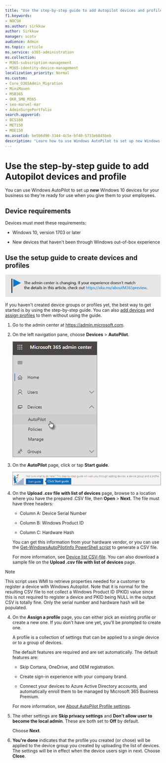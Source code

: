 ```yaml
---
title: "Use the step-by-step guide to add Autopilot devices and profile"
f1.keywords:
- NOCSH
ms.author: sirkkuw
author: Sirkkuw
manager: scotv
audience: Admin
ms.topic: article
ms.service: o365-administration
ms.collection: 
- M365-subscription-management 
- M365-identity-device-management
localization_priority: Normal
ms.custom:
- Core_O365Admin_Migration
- MiniMaven
- MSB365
- OKR_SMB_M365
- seo-marvel-mar
- AdminSurgePortfolio
search.appverid:
- BCS160
- MET150
- MOE150
ms.assetid: be5b6d90-3344-4c5e-bf40-5733eb845beb
description: "Learn how to use Windows AutoPilot to set up new Windows 10 devices for your business so they're ready for employee use."
---
```


# Use the step-by-step guide to add Autopilot devices and profile

You can use Windows AutoPilot to set up **new** Windows 10 devices for your business so they're ready for use when you give them to your employees.
  
## Device requirements

Devices must meet these requirements:
  
- Windows 10, version 1703 or later
    
- New devices that haven't been through Windows out-of-box experience
    
## Use the setup guide to create devices and profiles

[![Label to let you know the admin center is changing and you can find more details at aka.ms/aboutM365preview.](../media/m365admincenterchanging.png)](https://docs.microsoft.com/office365/admin/microsoft-365-admin-center-preview)

If you haven't created device groups or profiles yet, the best way to get started is by using the step-by-step guide. You can also [add devices](create-and-edit-autopilot-devices.md) and [assign profiles](create-and-edit-autopilot-profiles.md) to them without using the guide. 
  
1. Go to the admin center at <a href="https://go.microsoft.com/fwlink/p/?linkid=837890" target="_blank">https://admin.microsoft.com</a>.

2. On the left navigation pane, choose **Devices** \> **AutoPilot**.

    ![In the admin center, choose devices and then AutoPilot.](../media/AutoPilot.png)
  
2. On the **AutoPilot** page, click or tap **Start guide**.
    
    ![Click Start guide for step-by-step instructions for Autopilot.](../media/31662655-d1e6-437d-87ea-c0dec5da56f7.png)
  
3. On the **Upload .csv file with list of devices** page, browse to a location where you have the prepared .CSV file, then **Open** \> **Next**. The file must have three headers:
    
    - Column A: Device Serial Number
    
    - Column B: Windows Product ID
    
    - Column C: Hardware Hash
    
    You can get this information from your hardware vendor, or you can use the [Get-WindowsAutoPilotInfo PowerShell script](https://www.powershellgallery.com/packages/Get-WindowsAutoPilotInfo) to generate a CSV file. 
    
    For more information, see [Device list CSV-file](https://docs.microsoft.com/microsoft-365/admin/misc/device-list). You can also download a sample file on the **Upload .csv file with list of devices** page. 
    
> [!NOTE]
> This script uses WMI to retrieve properties needed for a customer to register a device with Windows Autopilot. Note that it is normal for the resulting CSV file to not collect a Windows Product ID (PKID) value since this is not required to register a device and PKID being NULL in the output CSV is totally fine. Only the serial number and hardware hash will be populated.
    
4. On the **Assign a profile** page, you can either pick an existing profile or create a new one. If you don't have one yet, you'll be prompted to create one. 
    
    A profile is a collection of settings that can be applied to a single device or to a group of devices.
    
    The default features are required and are set automatically. The default features are:
    
    - Skip Cortana, OneDrive, and OEM registration.
    
    - Create sign-in experience with your company brand.
    
    - Connect your devices to Azure Active Directory accounts, and automatically enroll them to be managed by Microsoft 365 Business Premium.
    
    For more information, see [About AutoPilot Profile settings](autopilot-profile-settings.md). 
    
5. The other settings are **Skip privacy settings** and **Don't allow user to become the local admin**. These are both set to **Off** by default. 
    
    Choose **Next**.
    
6. **You're done** indicates that the profile you created (or chose) will be applied to the device group you created by uploading the list of devices. The settings will be in effect when the device users sign in next. Choose **Close**.
    
